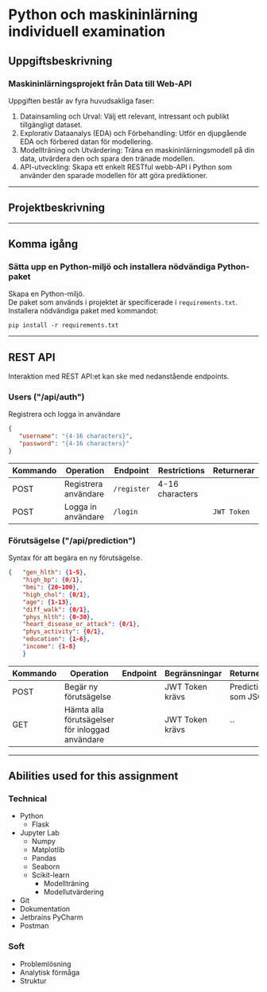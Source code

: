 # Python och maskininlärning individuell examination

## Uppgiftsbeskrivning
### Maskininlärningsprojekt från Data till Web-API

Uppgiften består av fyra huvudsakliga faser:
1.  Datainsamling och Urval: Välj ett relevant, intressant och publikt tillgängligt dataset.
2.  Explorativ Dataanalys (EDA) och Förbehandling: Utför en djupgående EDA och förbered datan för modellering.
3.  Modellträning och Utvärdering: Träna en maskininlärningsmodell på din data, utvärdera den och spara den tränade modellen.
4.  API-utveckling: Skapa ett enkelt RESTful webb-API i Python som använder den sparade modellen för att göra prediktioner.
---

## Projektbeskrivning


---

## Komma igång

### Sätta upp en Python-miljö och installera nödvändiga Python-paket

Skapa en Python-miljö.  
De paket som används i projektet är specificerade i `requirements.txt`.  
Installera nödvändiga paket med kommandot:  
```
pip install -r requirements.txt
```

---

## REST API

Interaktion med REST API:et kan ske med nedanstående endpoints.


### Users ("/api/auth")
Registrera och logga in användare
````json
{
   "username": "{4-16 characters}",
   "password": "{4-16 characters}"
}
````

| Kommando | Operation            | Endpoint    | Restrictions    | Returnerar  |
|----------|----------------------|-------------|-----------------|-------------|
| POST     | Registrera användare | `/register` | 4-16 characters |             |
| POST     | Logga in användare   | `/login`    |                 | `JWT Token` |


### Förutsägelse ("/api/prediction")
Syntax för att begära en ny förutsägelse. 
````json
{   "gen_hlth": {1-5}, 
    "high_bp": {0/1},
    "bmi": {20-100},
    "high_chol": {0/1},
    "age": {1-13},
    "diff_walk": {0/1},
    "phys_hlth": {0-30},
    "heart_disease_or_attack": {0/1},
    "phys_activity": {0/1},
    "education": {1-6},
    "income": {1-8}
    }
````
| Kommando | Operation                                       | Endpoint | Begränsningar   | Returnerar          |
|----------|-------------------------------------------------|----------|-----------------|---------------------|
| POST     | Begär ny förutsägelse                           |          | JWT Token krävs | Prediction som JSON |
| GET      | Hämta alla förutsägelser för inloggad användare |          | JWT Token krävs | ``                  |

---

## Abilities used for this assignment
### Technical
- Python 
   - Flask
- Jupyter Lab
  - Numpy
  - Matplotlib
  - Pandas
  - Seaborn
  - Scikit-learn
    - Modellträning
    - Modellutvärdering
- Git
- Dokumentation
- Jetbrains PyCharm
- Postman

### Soft
- Problemlösning
- Analytisk förmåga
- Struktur